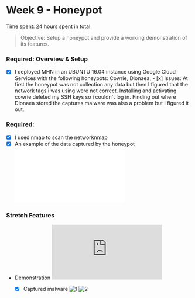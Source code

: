# Week 9 - Honeypot

Time spent: 24 hours spent in total

> Objective: Setup a honeypot and provide a working demonstration of its features.

### Required: Overview & Setup

- [x] I deployed MHN in an UBUNTU 16.04 instance using Google Cloud Services with the following honeypots: Cowrie, Dionaea, - [x] Issues:
	At first the honeypot was not collection any data but then I figured that the network tags i was using were not correct.
	Installing and activating cowrie deleted my SSH keys so i couldn't log in.
	Finding out where Dionaea stored the captures malware was also a problem but I figured it out.
### Required:

- [x] I used nmap to scan the networknmap
- [x] An example of the data captured by the honeypot 
![Trimmed JSON](./session.json)

### Stretch Features
- Demonstration
![JSON](https://github.com/timashana/Wk9-Honeypot/blob/master/session.json)
  
	- [x] Captured malware ![1](./1.malware) ![2](./2.malware)

